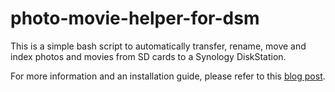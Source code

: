 # photo-movie-helper-for-dsm

This is a simple bash script to automatically transfer, rename, move and index photos and movies from SD cards to a Synology DiskStation.

For more information and an installation guide, please refer to this [blog post](http://www.netsinn.de/).
